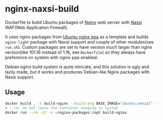 # nginx-naxsi-build

Dockerfile to build Ubuntu packages of [Nginx](https://nginx.org/) web server with [Naxsi](https://github.com/nbs-system/naxsi) WAF(Web Application Firewall).

It uses nginx packages from [Ubuntu nginx ppa](https://launchpad.net/~nginx/+archive/ubuntu/stable) as a template and builds `nginx-light` package with Naxsi support and couple of other modules(see `run.sh`). Custom packages are set to have version much larger than nginx version(like 101.16 instead of 1.16, see `Dockerfile`) so they always have preference on system with nginx ppa enabled.

Debian nginx build system is quite intricate, and this solution is ugly and lazily made, but it works and produces Debian-like Nginx packages with Naxsi support.

## Usage

```bash
docker build . -t build-nginx --build-arg BASE_IMAGE="ubuntu:xenial" --build-arg NAXSI_VERSION="0.56" --build-arg NGINX_BUILD_VERSION="101.16"
# --rm: do not leave the container hanging in system
docker run --rm -it -v ~/nginx-packages:/opt build-nginx
```
